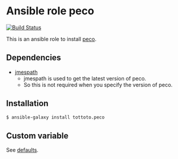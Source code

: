 # Ansible role peco

[![Build Status](https://travis-ci.org/tottoto/ansible-role-peco.svg?branch=master)](https://travis-ci.org/tottoto/ansible-role-peco)

This is an ansible role to install [peco](https://github.com/peco/peco).

## Dependencies

- [jmespath](https://github.com/jmespath/jmespath.py)
    - jmespath is used to get the latest version of peco.
    - So this is not required when you specify the version of peco.

## Installation

```sh
$ ansible-galaxy install tottoto.peco
```

## Custom variable

See [defaults](./defaults/main.yml).
